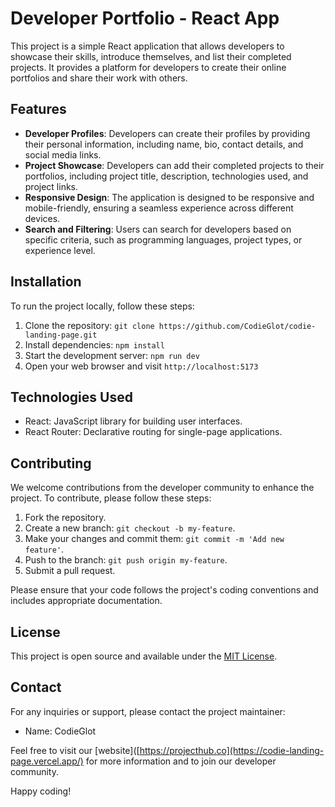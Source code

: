 # Developer Portfolio - React App

This project is a simple React application that allows developers to showcase their skills, introduce themselves, and list their completed projects. It provides a platform for developers to create their online portfolios and share their work with others.

## Features

- **Developer Profiles**: Developers can create their profiles by providing their personal information, including name, bio, contact details, and social media links.
- **Project Showcase**: Developers can add their completed projects to their portfolios, including project title, description, technologies used, and project links.
- **Responsive Design**: The application is designed to be responsive and mobile-friendly, ensuring a seamless experience across different devices.
- **Search and Filtering**: Users can search for developers based on specific criteria, such as programming languages, project types, or experience level.

## Installation

To run the project locally, follow these steps:

1. Clone the repository: `git clone https://github.com/CodieGlot/codie-landing-page.git`
2. Install dependencies: `npm install`
3. Start the development server: `npm run dev`
4. Open your web browser and visit `http://localhost:5173`

## Technologies Used

- React: JavaScript library for building user interfaces.
- React Router: Declarative routing for single-page applications.

## Contributing

We welcome contributions from the developer community to enhance the project. To contribute, please follow these steps:

1. Fork the repository.
2. Create a new branch: `git checkout -b my-feature`.
3. Make your changes and commit them: `git commit -m 'Add new feature'`.
4. Push to the branch: `git push origin my-feature`.
5. Submit a pull request.

Please ensure that your code follows the project's coding conventions and includes appropriate documentation.

## License

This project is open source and available under the [MIT License](https://opensource.org/licenses/MIT).

## Contact

For any inquiries or support, please contact the project maintainer:

- Name: CodieGlot

Feel free to visit our [website]([https://projecthub.co](https://codie-landing-page.vercel.app/) for more information and to join our developer community.

Happy coding!
